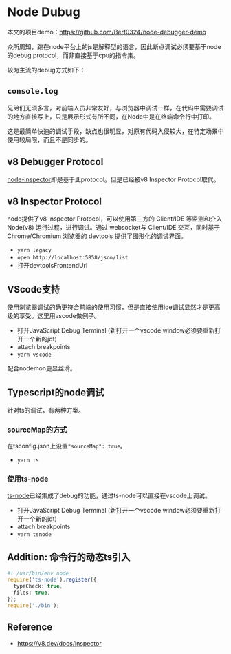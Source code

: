 # Node Dubug

本文的项目demo：<https://github.com/Bert0324/node-debugger-demo>

众所周知，跑在node平台上的js是解释型的语言，因此断点调试必须要基于node的debug protocol，而非直接基于cpu的指令集。

较为主流的debug方式如下：

## `console.log`

兄弟们无须多言，对前端人员非常友好，与浏览器中调试一样，在代码中需要调试的地方直接写上，只是展示形式有所不同，在Node中是在终端命令行中打印。

这是最简单快速的调试手段，缺点也很明显，对原有代码入侵较大，在特定场景中使用较局限，而且不是同步的。

## v8 Debugger Protocol

[node-inspector](https://github.com/node-inspector/node-inspector)即是基于此protocol。但是已经被v8 Inspector Protocol取代。

## v8 Inspector Protocol

node提供了v8 Inspector Protocol，可以使用第三方的 Client/IDE 等监测和介入 Node(v8) 运行过程，进行调试。通过 websocket与 Client/IDE 交互，同时基于 Chrome/Chromium 浏览器的 devtools 提供了图形化的调试界面。

- `yarn legacy`
- `open http://localhost:5858/json/list`
- 打开devtoolsFrontendUrl

## VScode支持

使用浏览器调试的确更符合前端的使用习惯，但是直接使用ide调试显然才是更高级的享受。这里用vscode做例子。

- 打开JavaScript Debug Terminal (新打开一个vscode window必须要重新打开一个新的jdt)
- attach breakpoints
- `yarn vscode`

配合nodemon更显丝滑。

## Typescript的node调试

针对ts的调试，有两种方案。

### sourceMap的方式

在tsconfig.json上设置`"sourceMap": true`。

- `yarn ts`

### 使用ts-node

[ts-node](https://github.com/TypeStrong/ts-node)已经集成了debug的功能，通过ts-node可以直接在vscode上调试。

- 打开JavaScript Debug Terminal (新打开一个vscode window必须要重新打开一个新的jdt)
- attach breakpoints
- `yarn tsnode` 

## Addition: 命令行的动态ts引入

```ts
#! /usr/bin/env node
require('ts-node').register({
  typeCheck: true,
  files: true,
});
require('./bin');
```

## Reference

- <https://v8.dev/docs/inspector>
